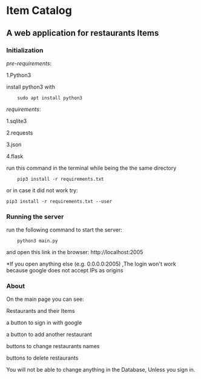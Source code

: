 # Item Catalog
## A web application for restaurants Items


### Initialization

*pre-requirements*:
   
   1.Python3

install python3 with

        sudo apt install python3

*requirements*:
    
   1.sqlite3
    
   2.requests
    
   3.json
   
   4.flask


run this command in the terminal while being the the same directory

        pip3 install -r requirements.txt

or in case it did not work try:

	pip3 install -r requirements.txt --user

### Running the server

run the following command to start the server:

        python3 main.py

and open this link in the browser: http://localhost:2005

*If you open anything else (e.g. 0.0.0.0:2005) ,The login won't work
because google does not accept IPs as origins


### About

On the main page you can see:
    
   Restaurants and their Items
    
   a button to sign in with google
    
   a button to add another restaurant
    
   buttons to change restaurants names
    
   buttons to delete restaurants

You will not be able to change anything in the Database,
Unless you sign in.
